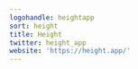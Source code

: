 ```yaml
---
logohandle: heightapp
sort: height
title: Height
twitter: height_app
website: 'https://height.app/'
---
```

